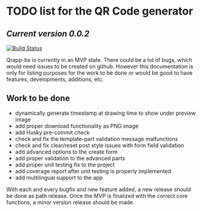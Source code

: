 
# TODO list for the QR Code generator

## _Current version 0.0.2_

[![Build Status](https://travis-ci.com/CreativeZoller/qrapp-bs.svg?branch=master)](https://travis-ci.com/CreativeZoller/qrapp-bs)

Qrapp-bs is currently in an MVP state. There could be a lot of bugs, which would need issues to be created on github. However this documentation is only for listing purposes for the work to be done or would be good to have features, developments, additions, etc.

## Work to be done

- dynamically generate timestamp at drawing time to show under preview image
- add proper download functionality as PNG image
- add Husky pre-commit check
- check and fix the template-part validation message malfunctions
- check and fix clear/reset post style issues with form field validation
- add advanced options to the create form
- add proper validation to the advanced parts
- add proper unit testing fix to the project
- add coverage report after unit testing is properly implemented
- add multilingual support to the app

With each and every bugfix and new feature added, a new release should be done as path release. Once the MVP is finalized with the correct core functions, a minor version release should be made.
